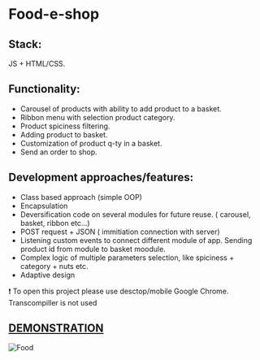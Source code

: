 # Food-e-shop

## Stack: 
JS + HTML/CSS. 

## Functionality: 
- Carousel of products with ability to add product to a basket.
- Ribbon menu with selection product category. 
- Product spiciness filtering.
- Adding product to basket. 
- Customization of product q-ty in a basket.
- Send an order to shop.  

## Development approaches/features:
- Class based approach (simple OOP) 
- Encapsulation 
- Deversification code on several modules for future reuse. ( carousel, basket, ribbon etc...)
- POST request + JSON ( immitiation connection with server)
- Listening custom events to connect different module of app. Sending product id from module to basket moodule.
- Complex logic of multiple parameters selection, like spiciness + category + nuts etc. 
- Adaptive design

:exclamation: To open this project please use desctop/mobile Google Chrome. Transcompiller is not used

## [DEMONSTRATION](https://peoplecanfly1.github.io/Food-e-shop/)

![Food](https://user-images.githubusercontent.com/28806178/118788605-9c341500-b89c-11eb-8065-3eb47a043d06.PNG)
